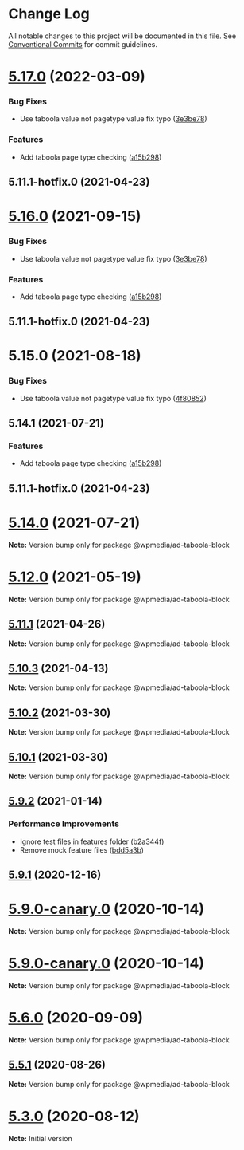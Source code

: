 # Change Log

All notable changes to this project will be documented in this file.
See [Conventional Commits](https://conventionalcommits.org) for commit guidelines.

# [5.17.0](https://github.com/WPMedia/arc-themes-blocks/compare/@wpmedia/ad-taboola-block@5.16.0...@wpmedia/ad-taboola-block@5.17.0) (2022-03-09)


### Bug Fixes

* Use taboola value not pagetype value fix typo ([3e3be78](https://github.com/WPMedia/arc-themes-blocks/commit/3e3be7816b2b30bf4fa532936931903fca290a6a))


### Features

* Add taboola page type checking ([a15b298](https://github.com/WPMedia/arc-themes-blocks/commit/a15b2981ab6c24f27170a8f186696524f9696e03))



## 5.11.1-hotfix.0 (2021-04-23)





# [5.16.0](https://github.com/WPMedia/fusion-news-theme-blocks/compare/@wpmedia/ad-taboola-block@5.15.0...@wpmedia/ad-taboola-block@5.16.0) (2021-09-15)


### Bug Fixes

* Use taboola value not pagetype value fix typo ([3e3be78](https://github.com/WPMedia/fusion-news-theme-blocks/commit/3e3be7816b2b30bf4fa532936931903fca290a6a))


### Features

* Add taboola page type checking ([a15b298](https://github.com/WPMedia/fusion-news-theme-blocks/commit/a15b2981ab6c24f27170a8f186696524f9696e03))



## 5.11.1-hotfix.0 (2021-04-23)





# 5.15.0 (2021-08-18)


### Bug Fixes

* Use taboola value not pagetype value fix typo ([4f80852](https://github.com/WPMedia/fusion-news-theme-blocks/commit/4f8085231637114840f16902dc808ecbc4954fcc))



## 5.14.1 (2021-07-21)


### Features

* Add taboola page type checking ([a15b298](https://github.com/WPMedia/fusion-news-theme-blocks/commit/a15b2981ab6c24f27170a8f186696524f9696e03))



## 5.11.1-hotfix.0 (2021-04-23)





# [5.14.0](https://github.com/WPMedia/fusion-news-theme-blocks/compare/v5.11.1-hotfix.0...v5.14.0) (2021-07-21)

**Note:** Version bump only for package @wpmedia/ad-taboola-block





# [5.12.0](https://github.com/WPMedia/fusion-news-theme-blocks/compare/v5.11.1-hotfix.0...v5.12.0) (2021-05-19)

**Note:** Version bump only for package @wpmedia/ad-taboola-block





## [5.11.1](https://github.com/WPMedia/fusion-news-theme-blocks/compare/v5.11.1-hotfix.0...v5.11.1) (2021-04-26)

**Note:** Version bump only for package @wpmedia/ad-taboola-block





## [5.10.3](https://github.com/WPMedia/fusion-news-theme-blocks/compare/v5.10.3-hotfix.0...v5.10.3) (2021-04-13)

**Note:** Version bump only for package @wpmedia/ad-taboola-block





## [5.10.2](https://github.com/WPMedia/fusion-news-theme-blocks/compare/v5.10.0...v5.10.2) (2021-03-30)

**Note:** Version bump only for package @wpmedia/ad-taboola-block





## [5.10.1](https://github.com/WPMedia/fusion-news-theme-blocks/compare/v5.10.0...v5.10.1) (2021-03-30)

**Note:** Version bump only for package @wpmedia/ad-taboola-block





## [5.9.2](https://github.com/WPMedia/fusion-news-theme-blocks/compare/v5.9.1...v5.9.2) (2021-01-14)


### Performance Improvements

* Ignore test files in features folder ([b2a344f](https://github.com/WPMedia/fusion-news-theme-blocks/commit/b2a344f96d92b63d25658ab70ec9ec63633fcf6f))
* Remove mock feature files ([bdd5a3b](https://github.com/WPMedia/fusion-news-theme-blocks/commit/bdd5a3bc942ac93a97623bf5c1fdd3aec264aa6f))





## [5.9.1](https://github.com/WPMedia/fusion-news-theme-blocks/compare/v5.9.0...v5.9.1) (2020-12-16)



# [5.9.0-canary.0](https://github.com/WPMedia/fusion-news-theme-blocks/compare/v5.9.0-beta.0...v5.9.0-canary.0) (2020-10-14)

**Note:** Version bump only for package @wpmedia/ad-taboola-block





# [5.9.0-canary.0](https://github.com/WPMedia/fusion-news-theme-blocks/compare/v5.9.0-beta.0...v5.9.0-canary.0) (2020-10-14)

**Note:** Version bump only for package @wpmedia/ad-taboola-block





# [5.6.0](https://github.com/WPMedia/fusion-news-theme-blocks/compare/v5.6.0-beta.0...v5.6.0) (2020-09-09)

**Note:** Version bump only for package @wpmedia/ad-taboola-block





## [5.5.1](https://github.com/WPMedia/fusion-news-theme-blocks/compare/v5.5.1-beta.0...v5.5.1) (2020-08-26)

**Note:** Version bump only for package @wpmedia/ad-taboola-block





# [5.3.0](https://github.com/WPMedia/fusion-news-theme-blocks/compare/v5.3.0-beta.0...v5.3.0) (2020-08-12)

**Note:** Initial version
